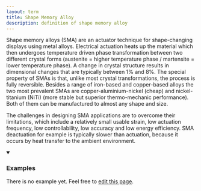 ```yaml
---
layout: term
title: Shape Memory Alloy
description: definition of shape memory alloy
---
```

Shape memory alloys (SMA) are an actuator technique for shape-changing displays using metal alloys. Electrical actuation heats up the material which then undergoes temperature driven phase transformation between two different crystal forms (austenite = higher temperature phase / martensite = lower temperature phase).  A change in crystal structure results in dimensional changes that are typically between 1% and 8%. The special property of SMAs is that, unlike most crystal transformations, the process is fully reversible. Besides a range of iron-based and copper-based alloys the two most prevalent SMAs are copper-aluminium-nickel (cheap) and nickel-titanium (NiTi) (more stable but superior thermo-mechanic performance). Both of them can be manufactured to almost any shape and size.

The challenges in designing SMA applications are to overcome their limitations, which include a relatively small usable strain, low actuation frequency, low controllability, low accuracy and low energy efficiency. SMA deactuation for example is typically slower than actuation, because it occurs by heat transfer to the ambient environment.

<details markdown="1" open>
<summary><h3>Examples</h3></summary> 

There is no example yet. Feel free to <a href="{{ site.repo }}/edit/master/{{ page.path }}" target="_blank"><i class="fa fa-edit fa-fw"></i> edit this page</a>.

</details>
